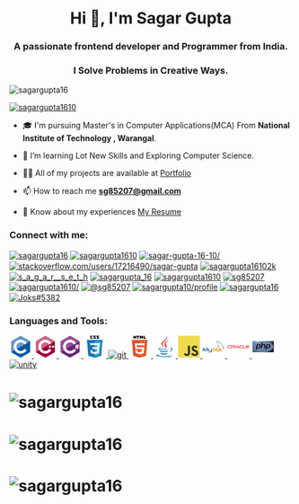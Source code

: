 <h1 align="center">Hi 👋, I'm Sagar Gupta</h1>
<h3 align="center">A passionate frontend developer and Programmer from India.</h3>
<h3 align="center">I Solve Problems in Creative Ways.</h3>

<p align="left"> <img src="https://komarev.com/ghpvc/?username=sagargupta16&label=Profile%20views&color=0e75b6&style=flat" alt="sagargupta16" /> </p>

<p align="left"> <a href="https://twitter.com/sagargupta1610" target="blank"><img src="https://img.shields.io/twitter/follow/sagargupta1610?logo=twitter&style=for-the-badge" alt="sagargupta1610" /></a> </p>

- 🎓 I'm pursuing Master's in Computer Applications(MCA) From **National Institute of Technology , Warangal**.

- 🌱 I’m learning Lot New Skills and Exploring Computer Science.

- 👨‍💻 All of my projects are available at [Portfolio](https://sagargupta16.github.io/PortFolio/)

- 📫 How to reach me **sg85207@gmail.com**

- 📄 Know about my experiences [My Resume](https://drive.google.com/file/d/1rS-iTEhfjA0z98ELuSpZKURXoRQunyo3/view)

<h3 align="left">Connect with me:</h3>
<p align="left">
<a href="https://codepen.io/sagargupta16" target="blank"><img align="center" src="https://raw.githubusercontent.com/rahuldkjain/github-profile-readme-generator/master/src/images/icons/Social/codepen.svg" alt="sagargupta16" height="30" width="40" /></a>
<a href="https://twitter.com/sagargupta1610" target="blank"><img align="center" src="https://raw.githubusercontent.com/rahuldkjain/github-profile-readme-generator/master/src/images/icons/Social/twitter.svg" alt="sagargupta1610" height="30" width="40" /></a>
<a href="https://linkedin.com/in/sagar-gupta-16-10/" target="blank"><img align="center" src="https://raw.githubusercontent.com/rahuldkjain/github-profile-readme-generator/master/src/images/icons/Social/linked-in-alt.svg" alt="sagar-gupta-16-10/" height="30" width="40" /></a>
<a href="https://stackoverflow.com/users/stackoverflow.com/users/17216490/sagar-gupta" target="blank"><img align="center" src="https://raw.githubusercontent.com/rahuldkjain/github-profile-readme-generator/master/src/images/icons/Social/stack-overflow.svg" alt="stackoverflow.com/users/17216490/sagar-gupta" height="30" width="40" /></a>
<a href="https://fb.com/sagargupta16102k" target="blank"><img align="center" src="https://raw.githubusercontent.com/rahuldkjain/github-profile-readme-generator/master/src/images/icons/Social/facebook.svg" alt="sagargupta16102k" height="30" width="40" /></a>
<a href="https://instagram.com/s_a_g_a_r__s_e_t_h" target="blank"><img align="center" src="https://raw.githubusercontent.com/rahuldkjain/github-profile-readme-generator/master/src/images/icons/Social/instagram.svg" alt="s_a_g_a_r__s_e_t_h" height="30" width="40" /></a>
<a href="https://www.codechef.com/users/sagargupta_16" target="blank"><img align="center" src="https://cdn.jsdelivr.net/npm/simple-icons@3.1.0/icons/codechef.svg" alt="sagargupta_16" height="30" width="40" /></a>
<a href="https://www.hackerrank.com/sagargupta1610" target="blank"><img align="center" src="https://raw.githubusercontent.com/rahuldkjain/github-profile-readme-generator/master/src/images/icons/Social/hackerrank.svg" alt="sagargupta1610" height="30" width="40" /></a>
<a href="https://codeforces.com/profile/sg85207" target="blank"><img align="center" src="https://raw.githubusercontent.com/rahuldkjain/github-profile-readme-generator/master/src/images/icons/Social/codeforces.svg" alt="sg85207" height="30" width="40" /></a>
<a href="https://www.leetcode.com/sagargupta1610/" target="blank"><img align="center" src="https://raw.githubusercontent.com/rahuldkjain/github-profile-readme-generator/master/src/images/icons/Social/leet-code.svg" alt="sagargupta1610/" height="30" width="40" /></a>
<a href="https://www.hackerearth.com/@sg85207" target="blank"><img align="center" src="https://raw.githubusercontent.com/rahuldkjain/github-profile-readme-generator/master/src/images/icons/Social/hackerearth.svg" alt="@sg85207" height="30" width="40" /></a>
<a href="https://auth.geeksforgeeks.org/user/sagargupta10/profile" target="blank"><img align="center" src="https://raw.githubusercontent.com/rahuldkjain/github-profile-readme-generator/master/src/images/icons/Social/geeks-for-geeks.svg" alt="sagargupta10/profile" height="30" width="40" /></a>
<a href="https://www.topcoder.com/members/sagargupta16" target="blank"><img align="center" src="https://raw.githubusercontent.com/rahuldkjain/github-profile-readme-generator/master/src/images/icons/Social/topcoder.svg" alt="sagargupta16" height="30" width="40" /></a>
<a href="https://discord.gg/Joks#5382" target="blank"><img align="center" src="https://raw.githubusercontent.com/rahuldkjain/github-profile-readme-generator/master/src/images/icons/Social/discord.svg" alt="Joks#5382" height="30" width="40" /></a>
</p>

<h3 align="left">Languages and Tools:</h3>
<p align="left"> <a href="https://www.cprogramming.com/" target="_blank" rel="noreferrer"> <img src="https://raw.githubusercontent.com/devicons/devicon/master/icons/c/c-original.svg" alt="c" width="40" height="40"/> </a> <a href="https://www.w3schools.com/cpp/" target="_blank" rel="noreferrer"> <img src="https://raw.githubusercontent.com/devicons/devicon/master/icons/cplusplus/cplusplus-original.svg" alt="cplusplus" width="40" height="40"/> </a> <a href="https://www.w3schools.com/cs/" target="_blank" rel="noreferrer"> <img src="https://raw.githubusercontent.com/devicons/devicon/master/icons/csharp/csharp-original.svg" alt="csharp" width="40" height="40"/> </a> <a href="https://www.w3schools.com/css/" target="_blank" rel="noreferrer"> <img src="https://raw.githubusercontent.com/devicons/devicon/master/icons/css3/css3-original-wordmark.svg" alt="css3" width="40" height="40"/> </a> <a href="https://git-scm.com/" target="_blank" rel="noreferrer"> <img src="https://www.vectorlogo.zone/logos/git-scm/git-scm-icon.svg" alt="git" width="40" height="40"/> </a> <a href="https://www.w3.org/html/" target="_blank" rel="noreferrer"> <img src="https://raw.githubusercontent.com/devicons/devicon/master/icons/html5/html5-original-wordmark.svg" alt="html5" width="40" height="40"/> </a> <a href="https://www.java.com" target="_blank" rel="noreferrer"> <img src="https://raw.githubusercontent.com/devicons/devicon/master/icons/java/java-original.svg" alt="java" width="40" height="40"/> </a> <a href="https://developer.mozilla.org/en-US/docs/Web/JavaScript" target="_blank" rel="noreferrer"> <img src="https://raw.githubusercontent.com/devicons/devicon/master/icons/javascript/javascript-original.svg" alt="javascript" width="40" height="40"/> </a> <a href="https://www.mysql.com/" target="_blank" rel="noreferrer"> <img src="https://raw.githubusercontent.com/devicons/devicon/master/icons/mysql/mysql-original-wordmark.svg" alt="mysql" width="40" height="40"/> </a> <a href="https://www.oracle.com/" target="_blank" rel="noreferrer"> <img src="https://raw.githubusercontent.com/devicons/devicon/master/icons/oracle/oracle-original.svg" alt="oracle" width="40" height="40"/> </a> <a href="https://www.php.net" target="_blank" rel="noreferrer"> <img src="https://raw.githubusercontent.com/devicons/devicon/master/icons/php/php-original.svg" alt="php" width="40" height="40"/> </a> <a href="https://unity.com/" target="_blank" rel="noreferrer"> <img src="https://www.vectorlogo.zone/logos/unity3d/unity3d-icon.svg" alt="unity" width="40" height="40"/> </a> </p>

<h1><img align="center" src="https://github-readme-stats.vercel.app/api?username=sagargupta16&show_icons=true&theme=dark&locale=en" alt="sagargupta16" /></h1>

<h1><img align="center" src="https://github-readme-streak-stats.herokuapp.com/?user=sagargupta16&theme=dark" alt="sagargupta16" /></h1>

<h1><img align="left" src="https://github-readme-stats.vercel.app/api/top-langs?username=sagargupta16&show_icons=true&theme=dark&locale=en&layout=compact" alt="sagargupta16" /></h1>
